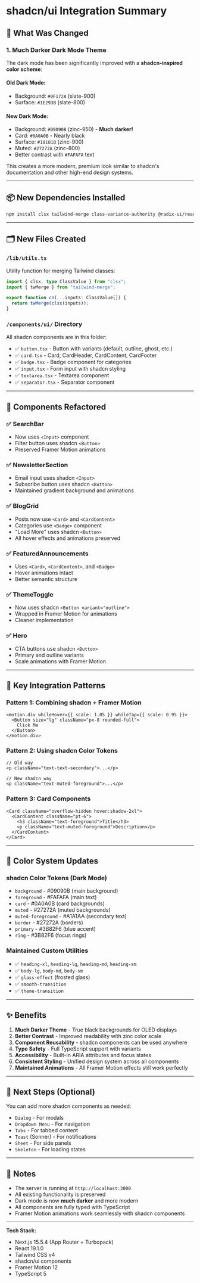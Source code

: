 # shadcn/ui Integration Summary

## 🎨 What Was Changed

### 1. **Much Darker Dark Mode Theme**

The dark mode has been significantly improved with a **shadcn-inspired color scheme**:

#### Old Dark Mode:

- Background: `#0F172A` (slate-900)
- Surface: `#1E293B` (slate-800)

#### New Dark Mode:

- Background: `#09090B` (zinc-950) - **Much darker!**
- Card: `#0A0A0B` - Nearly black
- Surface: `#18181B` (zinc-900)
- Muted: `#27272A` (zinc-800)
- Better contrast with `#FAFAFA` text

This creates a more modern, premium look similar to shadcn's documentation and other high-end design systems.

---

## 📦 New Dependencies Installed

```bash
npm install clsx tailwind-merge class-variance-authority @radix-ui/react-slot @radix-ui/react-separator
```

---

## 🗂️ New Files Created

### `/lib/utils.ts`

Utility function for merging Tailwind classes:

```typescript
import { clsx, type ClassValue } from "clsx";
import { twMerge } from "tailwind-merge";

export function cn(...inputs: ClassValue[]) {
  return twMerge(clsx(inputs));
}
```

### `/components/ui/` Directory

All shadcn components are in this folder:

- ✅ `button.tsx` - Button with variants (default, outline, ghost, etc.)
- ✅ `card.tsx` - Card, CardHeader, CardContent, CardFooter
- ✅ `badge.tsx` - Badge component for categories
- ✅ `input.tsx` - Form input with shadcn styling
- ✅ `textarea.tsx` - Textarea component
- ✅ `separator.tsx` - Separator component

---

## 🔄 Components Refactored

### ✅ SearchBar

- Now uses `<Input>` component
- Filter button uses shadcn `<Button>`
- Preserved Framer Motion animations

### ✅ NewsletterSection

- Email input uses shadcn `<Input>`
- Subscribe button uses shadcn `<Button>`
- Maintained gradient background and animations

### ✅ BlogGrid

- Posts now use `<Card>` and `<CardContent>`
- Categories use `<Badge>` component
- "Load More" uses shadcn `<Button>`
- All hover effects and animations preserved

### ✅ FeaturedAnnouncements

- Uses `<Card>`, `<CardContent>`, and `<Badge>`
- Hover animations intact
- Better semantic structure

### ✅ ThemeToggle

- Now uses shadcn `<Button variant="outline">`
- Wrapped in Framer Motion for animations
- Cleaner implementation

### ✅ Hero

- CTA buttons use shadcn `<Button>`
- Primary and outline variants
- Scale animations with Framer Motion

---

## 🎯 Key Integration Patterns

### Pattern 1: Combining shadcn + Framer Motion

```tsx
<motion.div whileHover={{ scale: 1.05 }} whileTap={{ scale: 0.95 }}>
  <Button size="lg" className="px-8 rounded-full">
    Click Me
  </Button>
</motion.div>
```

### Pattern 2: Using shadcn Color Tokens

```tsx
// Old way
<p className="text-text-secondary">...</p>

// New shadcn way
<p className="text-muted-foreground">...</p>
```

### Pattern 3: Card Components

```tsx
<Card className="overflow-hidden hover:shadow-2xl">
  <CardContent className="pt-6">
    <h3 className="text-foreground">Title</h3>
    <p className="text-muted-foreground">Description</p>
  </CardContent>
</Card>
```

---

## 🎨 Color System Updates

### shadcn Color Tokens (Dark Mode)

- `background` - #09090B (main background)
- `foreground` - #FAFAFA (main text)
- `card` - #0A0A0B (card backgrounds)
- `muted` - #27272A (muted backgrounds)
- `muted-foreground` - #A1A1AA (secondary text)
- `border` - #27272A (borders)
- `primary` - #3B82F6 (blue accent)
- `ring` - #3B82F6 (focus rings)

### Maintained Custom Utilities

- ✅ `heading-xl`, `heading-lg`, `heading-md`, `heading-sm`
- ✅ `body-lg`, `body-md`, `body-sm`
- ✅ `glass-effect` (frosted glass)
- ✅ `smooth-transition`
- ✅ `theme-transition`

---

## ✨ Benefits

1. **Much Darker Theme** - True black backgrounds for OLED displays
2. **Better Contrast** - Improved readability with zinc color scale
3. **Component Reusability** - shadcn components can be used anywhere
4. **Type Safety** - Full TypeScript support with variants
5. **Accessibility** - Built-in ARIA attributes and focus states
6. **Consistent Styling** - Unified design system across all components
7. **Maintained Animations** - All Framer Motion effects still work perfectly

---

## 🚀 Next Steps (Optional)

You can add more shadcn components as needed:

- `Dialog` - For modals
- `Dropdown Menu` - For navigation
- `Tabs` - For tabbed content
- `Toast` (Sonner) - For notifications
- `Sheet` - For side panels
- `Skeleton` - For loading states

---

## 📝 Notes

- The server is running at `http://localhost:3000`
- All existing functionality is preserved
- Dark mode is now **much darker** and more modern
- All components are fully typed with TypeScript
- Framer Motion animations work seamlessly with shadcn components

---

**Tech Stack:**

- Next.js 15.5.4 (App Router + Turbopack)
- React 19.1.0
- Tailwind CSS v4
- shadcn/ui components
- Framer Motion 12
- TypeScript 5

